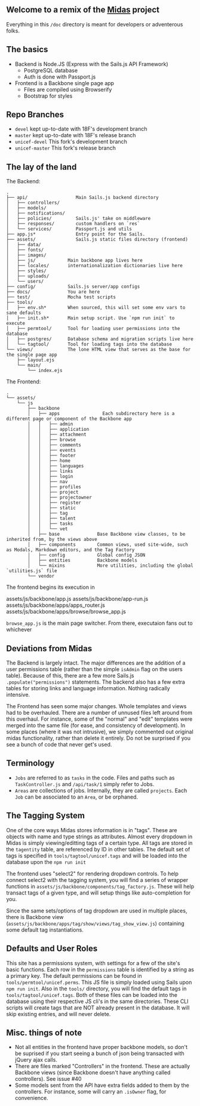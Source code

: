 
Welcome to a remix of the [Midas](https://github.com/18F/midas) project
-----------------------------------------------------------------------

Everything in this `/doc` directory is meant for developers or adventerous folks.


The basics
----------

- Backend is Node.JS (Express with the Sails.js API Framework)
  - PostgreSQL database
  - Auth is done with Passport.js
- Frontend is a Backbone single page app
  - Files are compiled using Browserify
  - Bootstrap for styles


Repo Branches
-------------

- `devel` kept up-to-date with 18F's development branch
- `master` kept up-to-date with 18F's release branch
- `unicef-devel` This fork's development branch
- `unicef-master` This fork's release branch


The lay of the land
-------------------

The Backend:

```
.
├── api/                  Main Sails.js backend directory
│   ├── controllers/
│   ├── models/
│   ├── notifications/
│   ├── policies/         Sails.js' take on middleware
│   ├── responses/        custom handlers on `res`
│   └── services/         Passport.js and utils
├── app.js*               Entry point for the Sails.
├── assets/               Sails.js static files directory (frontend)
│   ├── data/
│   ├── fonts/
│   ├── images/
│   ├── js/            Main backbone app lives here
│   ├── locales/       internationalization dictionaries live here
│   ├── styles/
│   ├── uploads/
│   └── users/
├── config/            Sails.js server/app configs
├── docs/              You are here
├── test/              Mocha test scripts
├── tools/
│   ├── env.sh*        When sourced, this will set some env vars to sane defaults
│   ├── init.sh*       Main setup script. Use `npm run init` to execute
│   ├── permtool/      Tool for loading user permissions into the database
│   ├── postgres/      Database schema and migration scripts live here
│   └── tagtool/       Tool for loading tags into the database
└── views/             The lone HTML view that serves as the base for the single page app
    ├── layout.ejs
    └── main/
        └── index.ejs
```

The Frontend:

```
.
└── assets/
    └── js
        ├── backbone
        │   ├── apps                Each subdirectory here is a different page or component of the Backbone app
        │   │   ├── admin
        │   │   ├── application
        │   │   ├── attachment
        │   │   ├── browse
        │   │   ├── comments
        │   │   ├── events
        │   │   ├── footer
        │   │   ├── home
        │   │   ├── languages
        │   │   ├── links
        │   │   ├── login
        │   │   ├── nav
        │   │   ├── profiles
        │   │   ├── project
        │   │   ├── projectowner
        │   │   ├── register
        │   │   ├── static
        │   │   ├── tag
        │   │   ├── talent
        │   │   ├── tasks
        │   │   └── vet
        │   ├── base              Base Backbone view classes, to be inherited from, by the views above
        │   ├── components        Common views, used site-wide, such as Modals, Markdown editors, and the Tag Factory
        │   ├── config            Global config JSON
        │   ├── entities          Backbone models
        │   └── mixins            More utilities, including the global `utilities.js` file 
        └── vendor
```

The frontend begins its execution in

assets/js/backbone/app.js
assets/js/backbone/app-run.js
assets/js/backbone/apps/apps_router.js
assets/js/backbone/apps/browse/browse_app.js

`browse_app.js` is the main page switcher. From there, executaion fans out to whichever



Deviations from Midas
---------------------

The Backend is largely intact. The major differences are the addition of a user permissions table (rather than the simple `isAdmin` flag on the users table). Because of this, there are a few more Sails.js `.populate("permissions")` statements. The backend also has a few extra tables for storing links and language information. Nothing radically intensive.

The Frontend has seen some major changes. Whole templates and views had to be overhauled. There are a number of unnused files left around from this overhaul. For instance, some of the "normal" and "edit" templates were merged into the same file (for ease, and consistency of development). In some places (where it was not intrusive), we simply commented out original midas functionality, rather than delete it entirely. Do not be surprised if you see a bunch of code that never get's used.


Terminology
-----------

- `Jobs` are referred to as `tasks` in the code. Files and paths such as `TaskController.js` and `/api/task/1` simply refer to Jobs.
- `Areas` are collections of jobs. Internally, they are called `projects`. Each `Job` can be associated to an `Area`, or be orphaned.



The Tagging System
------------------

One of the core ways Midas stores information is in "tags". These are objects with name and type strings as attributes. Almost every dropdown in Midas is simply viewing/editting tags of a certain type. All tags are stored in the `tagentity` table, are referenced by ID in other tables. The default set of tags is specified in `tools/tagtool/unicef.tags` and will be loaded into the database upon the `npm run init`

The frontend uses "select2" for rendering dropdown controls. To help connect select2 with the tagging system, you will find a series of wrapper functions in `assets/js/backbone/components/tag_factory.js`. These will help transact tags of a given type, and will setup things like auto-completion for you.

Since the same sets/options of tag dropdown are used in multiple places, there is Backbone view (`assets/js/backbone/apps/tag/show/views/tag_show_view.js`) containing some default tag instantiations.


Defaults and User Roles
-----------------------

This site has a permissions system, with settings for a few of the site's basic functions. Each row in the `permissions` table is identified by a string as a primary key. The default permissions can be found in `tools/permtool/unicef.perms`. This JS file is simply loaded using Sails upon `npm run init`. Also in the `tools/` directory, you will find the default tags in `tools/tagtool/unicef.tags`. Both of these files can be loaded into the database using their respective JS cli's in the same directories. These CLI scripts will create tags that are NOT already present in the database. It will skip existing entries, and will never delete.


Misc. things of note
-------------------

- Not all entities in the frontend have proper backbone models, so don't be suprised if you start seeing a bunch of json being transacted with jQuery ajax calls.
- There are files marked "Controllers" in the frontend. These are actually Backbone views (since Backbone doesn't have anything called controllers). See issue #40
- Some models sent from the API have extra fields added to them by the controllers. For instance, some will carry an `.isOwner` flag, for convenience.
